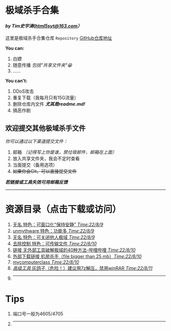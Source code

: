 # 极域杀手合集 
#### *by Tim史宇涛(html5syt@163.com）*
这里是极域杀手合集仓库 `Repository` 
[GitHub仓库地址](https://github.com/html5syt/kill-mythware)

**You can:**

  1. 白嫖
  2. 随意传播 *包括"共享文件夹"😁*
  3. ......

**You can't:**

  1. DDoS攻击
  2. 重复下载（我每月只有15G流量）
  3. 删除仓库内文件 ***尤其是readme.md!***
  4. 搞恶作剧

## 欢迎提交其他极域杀手文件
*你可以通过以下渠道提交文件：*
  1. 邮箱 *（记得写上你是谁，禁垃圾邮件，邮箱在上面）*
  2. 放入共享文件夹，我会不定时查看
  3. 当面提交（备用选项）
  4. ~~如果你会Git，可以直接提交文件~~

***若链接或工具失效可用邮箱反馈***
- - -

# 资源目录（点击下载或访问）
  1. [无名 特色：可窗口化“保持安静” *Time:22/8/9*](https://html5syt.github.io/kill-mythware/22-8-9可窗口化安静.zip)
  2. [unmythware 特色：功能多 *Time:22/8/9*](https://html5syt.github.io/kill-mythware/22-8-9功能多unmythware.zip)
  3. [无名 特色：可关闭他人极域 *Time:22/8/9*](https://html5syt.github.io/kill-mythware/22-8-9-可关闭他人极域.exe)
  4. [去除控制 特色：可传输文件 *Time:22/8/10*](https://html5syt.github.io/kill-mythware/22-8-10可传输文件-去除控制.zip)
  5. [链接 无外部工具破解极域的40种方法-哔哩哔哩 *Time:22/8/10*](https://www.bilibili.com/video/BV1vS4y177xn)
  6. [外部下载链接 机房杀手（file bigger than 25 mb）*Time:22/8/10*](https://wwo.lanzouy.com/iXzkNynf3oj)
  7. [mycomputerclass *Time:22/8/10*](https://html5syt.github.io/kill-mythware/22-8-10mycomputerclass.exe)
  8. [*高级工具* 灰鸽子（危险！）建议用7z解压，禁用winRAR *Time:22/8/11*](https://html5syt.github.io/kill-mythware/22-8-11高级工具灰鸽子（危！）密码163.com.zip)
  9. ---

# Tips
  1. 端口号一般为4605/4705
  2. ---
